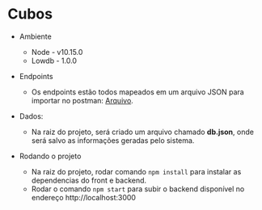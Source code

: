 # Cubos

- Ambiente

  - Node - v10.15.0
  - Lowdb - 1.0.0

- Endpoints

  - Os endpoints estão todos mapeados em um arquivo JSON para importar no postman: [Arquivo](postman/).

- Dados:

  - Na raiz do projeto, será criado um arquivo chamado **db.json**, onde será salvo as informações geradas pelo sistema.

- Rodando o projeto
  - Na raiz do projeto, rodar comando `npm install` para instalar as dependencias do front e backend.
  - Rodar o comando `npm start` para subir o backend disponível no endereço http://localhost:3000
